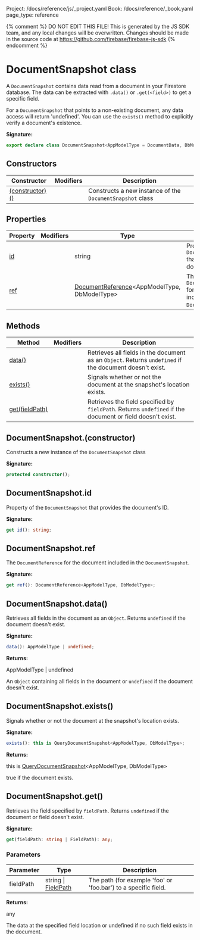 Project: /docs/reference/js/_project.yaml
Book: /docs/reference/_book.yaml
page_type: reference

{% comment %}
DO NOT EDIT THIS FILE!
This is generated by the JS SDK team, and any local changes will be
overwritten. Changes should be made in the source code at
https://github.com/firebase/firebase-js-sdk
{% endcomment %}

# DocumentSnapshot class
A `DocumentSnapshot` contains data read from a document in your Firestore database. The data can be extracted with `.data()` or `.get(<field>)` to get a specific field.

For a `DocumentSnapshot` that points to a non-existing document, any data access will return 'undefined'. You can use the `exists()` method to explicitly verify a document's existence.

<b>Signature:</b>

```typescript
export declare class DocumentSnapshot<AppModelType = DocumentData, DbModelType extends DocumentData = DocumentData> 
```

## Constructors

|  Constructor | Modifiers | Description |
|  --- | --- | --- |
|  [(constructor)()](./firestore_lite.documentsnapshot.md#documentsnapshotconstructor) |  | Constructs a new instance of the <code>DocumentSnapshot</code> class |

## Properties

|  Property | Modifiers | Type | Description |
|  --- | --- | --- | --- |
|  [id](./firestore_lite.documentsnapshot.md#documentsnapshotid) |  | string | Property of the <code>DocumentSnapshot</code> that provides the document's ID. |
|  [ref](./firestore_lite.documentsnapshot.md#documentsnapshotref) |  | [DocumentReference](./firestore_lite.documentreference.md#documentreference_class)<!-- -->&lt;AppModelType, DbModelType&gt; | The <code>DocumentReference</code> for the document included in the <code>DocumentSnapshot</code>. |

## Methods

|  Method | Modifiers | Description |
|  --- | --- | --- |
|  [data()](./firestore_lite.documentsnapshot.md#documentsnapshotdata) |  | Retrieves all fields in the document as an <code>Object</code>. Returns <code>undefined</code> if the document doesn't exist. |
|  [exists()](./firestore_lite.documentsnapshot.md#documentsnapshotexists) |  | Signals whether or not the document at the snapshot's location exists. |
|  [get(fieldPath)](./firestore_lite.documentsnapshot.md#documentsnapshotget) |  | Retrieves the field specified by <code>fieldPath</code>. Returns <code>undefined</code> if the document or field doesn't exist. |

## DocumentSnapshot.(constructor)

Constructs a new instance of the `DocumentSnapshot` class

<b>Signature:</b>

```typescript
protected constructor();
```

## DocumentSnapshot.id

Property of the `DocumentSnapshot` that provides the document's ID.

<b>Signature:</b>

```typescript
get id(): string;
```

## DocumentSnapshot.ref

The `DocumentReference` for the document included in the `DocumentSnapshot`<!-- -->.

<b>Signature:</b>

```typescript
get ref(): DocumentReference<AppModelType, DbModelType>;
```

## DocumentSnapshot.data()

Retrieves all fields in the document as an `Object`<!-- -->. Returns `undefined` if the document doesn't exist.

<b>Signature:</b>

```typescript
data(): AppModelType | undefined;
```
<b>Returns:</b>

AppModelType \| undefined

An `Object` containing all fields in the document or `undefined` if the document doesn't exist.

## DocumentSnapshot.exists()

Signals whether or not the document at the snapshot's location exists.

<b>Signature:</b>

```typescript
exists(): this is QueryDocumentSnapshot<AppModelType, DbModelType>;
```
<b>Returns:</b>

this is [QueryDocumentSnapshot](./firestore_lite.querydocumentsnapshot.md#querydocumentsnapshot_class)<!-- -->&lt;AppModelType, DbModelType&gt;

true if the document exists.

## DocumentSnapshot.get()

Retrieves the field specified by `fieldPath`<!-- -->. Returns `undefined` if the document or field doesn't exist.

<b>Signature:</b>

```typescript
get(fieldPath: string | FieldPath): any;
```

### Parameters

|  Parameter | Type | Description |
|  --- | --- | --- |
|  fieldPath | string \| [FieldPath](./firestore_lite.fieldpath.md#fieldpath_class) | The path (for example 'foo' or 'foo.bar') to a specific field. |

<b>Returns:</b>

any

The data at the specified field location or undefined if no such field exists in the document.

